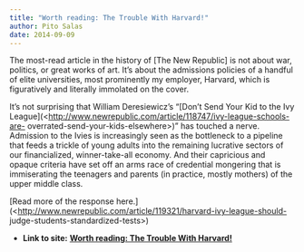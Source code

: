 ```yaml
---
title: "Worth reading: The Trouble With Harvard!"
author: Pito Salas
date: 2014-09-09
---
```


The most-read article in the history of [The New Republic] is not about war,
politics, or great works of art. It’s about the admissions policies of a
handful of elite universities, most prominently my employer, Harvard, which is
figuratively and literally immolated on the cover.

It’s not surprising that William Deresiewicz’s “[Don’t Send Your Kid to the
Ivy League](<http://www.newrepublic.com/article/118747/ivy-league-schools-are-
overrated-send-your-kids-elsewhere>)” has touched a nerve. Admission to the
Ivies is increasingly seen as the bottleneck to a pipeline that feeds a
trickle of young adults into the remaining lucrative sectors of our
financialized, winner-take-all economy. And their capricious and opaque
criteria have set off an arms race of credential mongering that is
immiserating the teenagers and parents (in practice, mostly mothers) of the
upper middle class.

[Read more of the response
here.](<http://www.newrepublic.com/article/119321/harvard-ivy-league-should-
judge-students-standardized-tests>)


* **Link to site:** **[Worth reading: The Trouble With Harvard!](None)**
